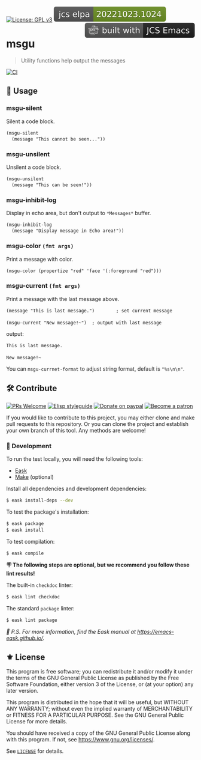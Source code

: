 [![License: GPL v3](https://img.shields.io/badge/License-GPL%20v3-blue.svg)](https://www.gnu.org/licenses/gpl-3.0)
[![JCS-ELPA](https://raw.githubusercontent.com/jcs-emacs/badges/master/elpa/v/msgu.svg)](https://jcs-emacs.github.io/jcs-elpa/#/msgu)
<a href="https://jcs-emacs.github.io/"><img align="right" src="https://raw.githubusercontent.com/jcs-emacs/badges/master/others/built-with/dark.svg" alt="Built with"></a>

# msgu
> Utility functions help output the messages

[![CI](https://github.com/jcs-elpa/msgu/actions/workflows/test.yml/badge.svg)](https://github.com/jcs-elpa/msgu/actions/workflows/test.yml)

## 🔧 Usage

### msgu-silent

Silent a code block.

```elisp
(msgu-silent
  (message "This cannot be seen..."))
```

### msgu-unsilent

Unsilent a code block.

```elisp
(msgu-unsilent
  (message "This can be seen!"))
```

### msgu-inhibit-log

Display in echo area, but don't output to `*Messages*` buffer.

```elisp
(msgu-inhibit-log
  (message "Display message in Echo area!"))
```

### msgu-color `(fmt args)`

Print a message with color.

```elisp
(msgu-color (propertize "red" 'face '(:foreground "red")))
```

### msgu-current `(fmt args)`

Print a message with the last message above.

```elisp
(message "This is last message.")        ; set current message

(msgu-current "New message!~")  ; output with last message
```

output:

```
This is last message.

New message!~
```

You can `msgu-currnet-format` to adjust string format, default is `"%s\n\n"`.

## 🛠️ Contribute

[![PRs Welcome](https://img.shields.io/badge/PRs-welcome-brightgreen.svg)](http://makeapullrequest.com)
[![Elisp styleguide](https://img.shields.io/badge/elisp-style%20guide-purple)](https://github.com/bbatsov/emacs-lisp-style-guide)
[![Donate on paypal](https://img.shields.io/badge/paypal-donate-1?logo=paypal&color=blue)](https://www.paypal.me/jcs090218)
[![Become a patron](https://img.shields.io/badge/patreon-become%20a%20patron-orange.svg?logo=patreon)](https://www.patreon.com/jcs090218)

If you would like to contribute to this project, you may either
clone and make pull requests to this repository. Or you can
clone the project and establish your own branch of this tool.
Any methods are welcome!

### 🔬 Development

To run the test locally, you will need the following tools:

- [Eask](https://emacs-eask.github.io/)
- [Make](https://www.gnu.org/software/make/) (optional)

Install all dependencies and development dependencies:

```sh
$ eask install-deps --dev
```

To test the package's installation:

```sh
$ eask package
$ eask install
```

To test compilation:

```sh
$ eask compile
```

**🪧 The following steps are optional, but we recommend you follow these lint results!**

The built-in `checkdoc` linter:

```sh
$ eask lint checkdoc
```

The standard `package` linter:

```sh
$ eask lint package
```

*📝 P.S. For more information, find the Eask manual at https://emacs-eask.github.io/.*

## ⚜️ License

This program is free software; you can redistribute it and/or modify
it under the terms of the GNU General Public License as published by
the Free Software Foundation, either version 3 of the License, or
(at your option) any later version.

This program is distributed in the hope that it will be useful,
but WITHOUT ANY WARRANTY; without even the implied warranty of
MERCHANTABILITY or FITNESS FOR A PARTICULAR PURPOSE.  See the
GNU General Public License for more details.

You should have received a copy of the GNU General Public License
along with this program.  If not, see <https://www.gnu.org/licenses/>.

See [`LICENSE`](./LICENSE.txt) for details.
